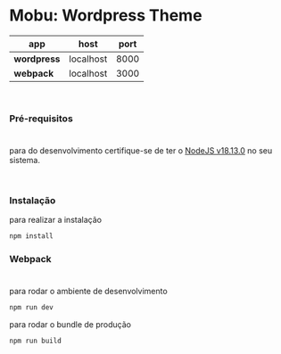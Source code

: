 # Mobu: Wordpress Theme

| app           | host      | port |
| ------------- | --------- | ---- |
| **wordpress** | localhost | 8000 |
| **webpack**   | localhost | 3000 |

<br/>

### Pré-requisitos

#

para do desenvolvimento certifique-se de ter o [NodeJS v18.13.0](https://nodejs.org/en/) no seu sistema.

<br />

### Instalação

para realizar a instalação

```sh
npm install
```

### Webpack

#

para rodar o ambiente de desenvolvimento

```sh
npm run dev
```

para rodar o bundle de produção

```sh
npm run build
```
